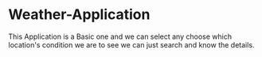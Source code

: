 # Weather-Application
This Application is a Basic one and we can select any choose which location's condition we are to see  we can just search and know the details.
